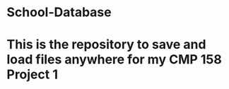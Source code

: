 # School-Database

# This is the repository to save and load files anywhere for my CMP 158 Project 1